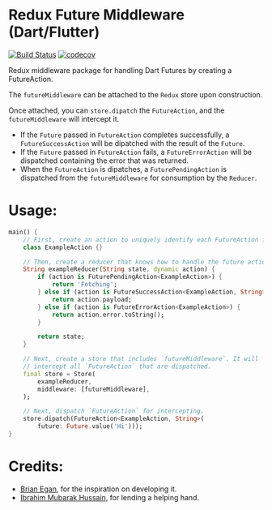# Redux Future Middleware (Dart/Flutter)

[![Build Status](https://travis-ci.org/shbmbhrdwj/redux_future.svg?branch=master)](https://travis-ci.org/shbmbhrdwj/redux_future) [![codecov](https://codecov.io/gh/shbmbhrdwj/redux_future/branch/master/graph/badge.svg)](https://codecov.io/gh/shbmbhrdwj/redux_future)

Redux middleware package for handling Dart Futures by creating a FutureAction.

The `futureMiddleware` can be attached to the `Redux` store upon construction.

Once attached, you can `store.dipatch` the `FutureAction`, and the `futureMiddleware` will intercept it.

- If the `Future` passed in `FutureAction` completes successfully, a `FutureSuccessAction` will be dipatched with the result of the `Future`.
- If the `Future` passed in `FutureAction` fails, a `FutureErrorAction` will be dispatched containing the error that was returned.
- When the `FutureAction` is dipatches, a `FuturePendingAction` is dispatched from the `futureMiddleware` for consumption by the `Reducer`.

# Usage:

```dart
main() {
    // First, create an action to uniquely identify each FutureAction from others.
    class ExampleAction {}

    // Then, create a reducer that knows how to handle the future actions
    String exampleReducer(String state, dynamic action) {
        if (action is FuturePendingAction<ExampleAction>) {
            return 'Fetching';
        } else if (action is FutureSuccessAction<ExampleAction, String>) {
            return action.payload;
        } else if (action is FutureErrorAction<ExampleAction>) {
            return action.error.toString();
        }

        return state;
    }

    // Next, create a store that includes `futureMiddleware`. It will
    // intercept all `FutureAction` that are dispatched.
    final store = Store(
        exampleReducer,
        middleware: [futureMiddleware],
    );

    // Next, dispatch `FutureAction` for intercepting.
    store.dipatch(FutureAction<ExampleAction, String>(
        future: Future.value('Hi')));
}
```

# Credits:

- [Brian Egan](http://github.com/brianegan), for the inspiration on developing it.
- [Ibrahim Mubarak Hussain](https://github.com/ibrahim-mubarak), for lending a helping hand.
